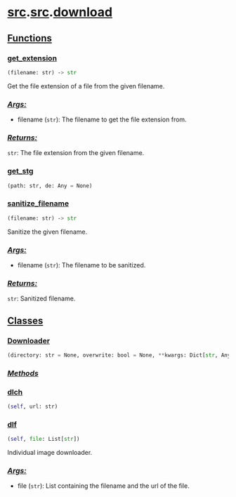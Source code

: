 # **[src](../index.md).[src](../src.md).[download](download.md)**

<h2><b><a href="#func" id="func">Functions</a></b></h2>

<h3><b><a href="#func-get_extension" id="func-get_extension">get_extension</a></b></h3>

```python
(filename: str) ‑> str
```

Get the file extension of a file from the given filename.

<h3><b><i><a href="#func-get_extension-args" id="func-get_extension-args">Args:</a></i></b></h3>

- filename (`str`): The filename to get the file extension from.

<h3><b><i><a href="#func-get_extension-returns" id="func-get_extension-returns">Returns:</a></i></b></h3>

`str`: The file extension from the given filename.

<h3><b><a href="#func-get_stg" id="func-get_stg">get_stg</a></b></h3>

```python
(path: str, de: Any = None)
```

<h3><b><a href="#func-sanitize_filename" id="func-sanitize_filename">sanitize_filename</a></b></h3>

```python
(filename: str) ‑> str
```

Sanitize the given filename.

<h3><b><i><a href="#func-sanitize_filename-args" id="func-sanitize_filename-args">Args:</a></i></b></h3>

- filename (`str`): The filename to be sanitized.

<h3><b><i><a href="#func-sanitize_filename-returns" id="func-sanitize_filename-returns">Returns:</a></i></b></h3>

`str`: Sanitized filename.

<h2><b><a href="#class" id="class">Classes</a></b></h2>

<h3><b><a href="#class-Downloader" id="class-Downloader">Downloader</a></b></h3>

```python
(directory: str = None, overwrite: bool = None, **kwargs: Dict[str, Any])
```

<h3><b><i><a href="#class-Downloader-func" id="class-Downloader-func">Methods</a></i></b></h3>

<h3><a href="#class-Downloader-func-dlch" id="class-Downloader-func-dlch">dlch</a></h3>

```python
(self, url: str)
```

<h3><a href="#class-Downloader-func-dlf" id="class-Downloader-func-dlf">dlf</a></h3>

```python
(self, file: List[str])
```

Individual image downloader.

<h3><i><a href="#class-Downloader-func-dlf-args" id="class-Downloader-func-dlf-args">Args:</a></i></h3>

- file (`str`): List containing the filename and the url of the file.
